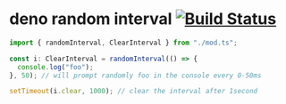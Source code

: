 # deno random interval [![Build Status](https://travis-ci.org/zekth/deno_random_interval.svg?branch=master)](https://travis-ci.org/zekth/deno_random_interval)

```ts
import { randomInterval, ClearInterval } from "./mod.ts";

const i: ClearInterval = randomInterval(() => {
  console.log("foo");
}, 50); // will prompt randomly foo in the console every 0-50ms

setTimeout(i.clear, 1000); // clear the interval after 1second

```
